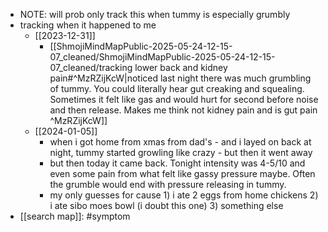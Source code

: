   * NOTE: will prob only track this when tummy is especially grumbly
  * tracking when it happened to me
    * [[2023-12-31]]
      * [[ShmojiMindMapPublic-2025-05-24-12-15-07_cleaned/ShmojiMindMapPublic-2025-05-24-12-15-07_cleaned/tracking lower back and kidney pain#^MzRZijKcW|noticed last night there was much grumbling of tummy. You could literally hear gut creaking and squealing. Sometimes it felt like gas and would hurt for second before noise and then release. Makes me think not kidney pain and is gut pain ^MzRZijKcW]]
    * [[2024-01-05]]
      * when i got home from xmas from dad's - and i layed on back at night, tummy started growling like crazy - but then it went away
      * but then today it came back. Tonight intensity was 4-5/10 and even some pain from what felt like gassy pressure maybe. Often the grumble would end with pressure releasing in tummy.
      * my only guesses for cause 1) i ate 2 eggs from home chickens 2) i ate sibo moes bowl (i doubt this one) 3) something else
  * [[search map]]: #symptom